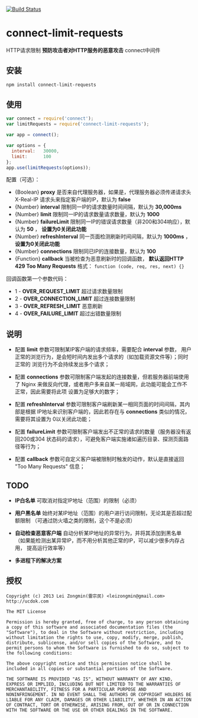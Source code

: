[![Build Status](https://secure.travis-ci.org/leizongmin/connect-limit-requests.png?branch=master)](http://travis-ci.org/leizongmin/connect-limit-requests)

connect-limit-requests
=====================

HTTP请求限制 **预防攻击者对HTTP服务的恶意攻击** connect中间件


## 安装

```bash
npm install connect-limit-requests
```


## 使用

```javascript
var connect = require('connect');
var limitRequests = require('connect-limit-requests');

var app = connect();

var options = {
  interval:   30000,
  limit:      100
};
app.use(limitRequests(options));
```

配置（可选）：

* {Boolean} **proxy**              是否来自代理服务器，如果是，代理服务器必须传递请求头 X-Real-IP
                                   请求头来指定客户端的IP，默认为 **false**
* {Number} **interval**            限制同一IP的请求数量时间间隔，默认为 **30,000ms**
* {Number} **limit**               限制同一IP的请求数量请求数量，默认为 **1000**
* {Number} **failureLimit**        限制同一IP的错误请求数量（非200和304响应），默认为 **50** ， **设置为0关闭此功能**
* {Number} **refreshInterval**     同一页面检测刷新时间间隔，默认为 **1000ms** ， **设置为0关闭此功能**
* {Number} **connections**         限制同已IP的连接数量，默认为 **100**
* {Function} **callback**          当被检查为恶意刷新时的回调函数， **默认返回HTTP 429 Too Many Requests**
                                   格式：  `function (code, req, res, next) {}`

回调函数第一个参数代码：

* 1 - **OVER_REQUEST_LIMIT**       超过请求数量限制
* 2 - **OVER_CONNECTION_LIMIT**    超过连接数量限制
* 3 - **OVER_REFRESH_LIMIT**       恶意刷新
* 4 - **OVER_FAILURE_LIMIT**       超过出错数量限制


## 说明

* 配置 **limit** 参数可限制某IP客户端的请求频率，需要配合 **interval** 参数，
  用户正常的浏览行为，是会短时间内发出多个请求的（如加载资源文件等）；同时正常的
  浏览行为不会持续发出多个请求；

* 配置 **connections** 参数可限制客户端发起的连接数量，但若服务器前端使用了 Nginx
  来做反向代理，或者用户多来自某一局域网，此功能可能会工作不正常，因此需要将此项
  设置为足够大的数字；

* 配置 **refreshInterval** 参数可限制客户端刷新某一相同页面的时间间隔，其内部是根据
  IP地址来识别客户端的，因此若存在与 **connections** 类似的情况，需要将其设置为
  0以关闭此功能；

* 配置 **failureLimit** 参数可限制客户端发出不正常的请求的数量（服务器没有返回200或304
  状态码的请求），可避免客户端实施诸如遍历目录、探测页面路径等行为；

* 配置 **callback** 参数可自定义客户端被限制时触发的动作，默认是直接返回
  "Too Many Requests" 信息；


## TODO

* **IP白名单** 可取消对指定IP地址（范围）的限制（必须）

* **用户黑名单** 始终对某IP地址（范围）的用户进行访问限制，无论其是否超过配额限制
  （可通过防火墙之类的限制，这个不是必须）

* **自动检查恶意客户端** 自动分析某IP地址的异常行为，并将其添加到黑名单
  （如果能检测出某异常IP，而不用分析其他正常的IP，可以减少很多内存占用，
  提高运行效率等）

* **多进程下的解决方案**


## 授权

```
Copyright (c) 2013 Lei Zongmin(雷宗民) <leizongmin@gmail.com>
http://ucdok.com

The MIT License

Permission is hereby granted, free of charge, to any person obtaining
a copy of this software and associated documentation files (the
"Software"), to deal in the Software without restriction, including
without limitation the rights to use, copy, modify, merge, publish,
distribute, sublicense, and/or sell copies of the Software, and to
permit persons to whom the Software is furnished to do so, subject to
the following conditions:

The above copyright notice and this permission notice shall be
included in all copies or substantial portions of the Software.

THE SOFTWARE IS PROVIDED "AS IS", WITHOUT WARRANTY OF ANY KIND,
EXPRESS OR IMPLIED, INCLUDING BUT NOT LIMITED TO THE WARRANTIES OF
MERCHANTABILITY, FITNESS FOR A PARTICULAR PURPOSE AND
NONINFRINGEMENT. IN NO EVENT SHALL THE AUTHORS OR COPYRIGHT HOLDERS BE
LIABLE FOR ANY CLAIM, DAMAGES OR OTHER LIABILITY, WHETHER IN AN ACTION
OF CONTRACT, TORT OR OTHERWISE, ARISING FROM, OUT OF OR IN CONNECTION
WITH THE SOFTWARE OR THE USE OR OTHER DEALINGS IN THE SOFTWARE.
```